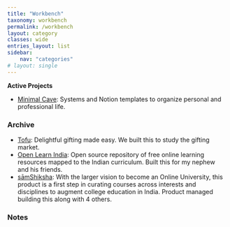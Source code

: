 ```yaml
---
title: "Workbench"
taxonomy: workbench
permalink: /workbench
layout: category
classes: wide
entries_layout: list
sidebar:
    nav: "categories"
# layout: single
---
```

**Active Projects**
- [Minimal Cave](https://minimalcave.com): Systems and Notion templates to organize personal and professional life.

### Archive
- [Tofu](https://ontofu.com/): Delightful gifting made easy. We built this to study the gifting market.
- [Open Learn India](https://anilgeorge.blog/openlearnindia): Open source repository of free online learning resources mapped to the Indian curriculum. Built this for my nephew and his friends.
- [sāmShiksha](https://samshiksha.gov.in): With the larger vision to become an Online University, this product is a first step in curating courses across interests and disciplines to augment college education in India. Product managed building this along with 4 others.

### Notes